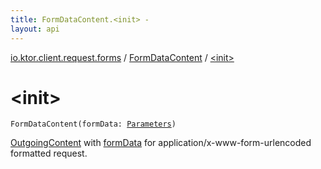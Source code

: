 ```yaml
---
title: FormDataContent.<init> - 
layout: api
---
```


<div class='api-docs-breadcrumbs'><a href="../index.html">io.ktor.client.request.forms</a> / <a href="index.html">FormDataContent</a> / <a href="./-init-.html">&lt;init&gt;</a></div>

# &lt;init&gt;

<div class="signature"><code><span class="identifier">FormDataContent</span><span class="symbol">(</span><span class="parameterName" id="io.ktor.client.request.forms.FormDataContent$<init>(io.ktor.http.Parameters)/formData">formData</span><span class="symbol">:</span>&nbsp;<a href="../../io.ktor.http/-parameters/index.html"><span class="identifier">Parameters</span></a><span class="symbol">)</span></code></div>

<a href="../../io.ktor.http.content/-outgoing-content/index.html">OutgoingContent</a> with <a href="-init-.html#io.ktor.client.request.forms.FormDataContent$<init>(io.ktor.http.Parameters)/formData">formData</a> for application/x-www-form-urlencoded formatted request.

